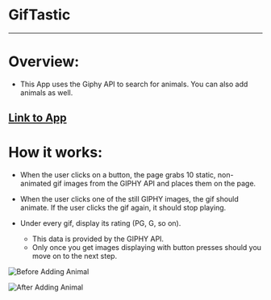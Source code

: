 # GifTastic
---
# Overview:
   * This App uses the Giphy API to search for animals. You can also add animals as well.

[Link to App](https://josemenis.github.io/GifTastic/)
---
# How it works:

*   When the user clicks on a button, the page grabs 10 static, non-animated gif images from the GIPHY API and places them on the page.

*   When the user clicks one of the still GIPHY images, the gif should animate. If the user clicks the gif again, it should stop playing.

* Under every gif, display its rating (PG, G, so on).
   * This data is provided by the GIPHY API.
   * Only once you get images displaying with button presses should you move on to the next step.

![Before Adding Animal](GifTastic/assests/images/Giphy_Dog.PNG)

![After Adding Animal](GifTastic/assests/images/Giphy_Bear.PNG)